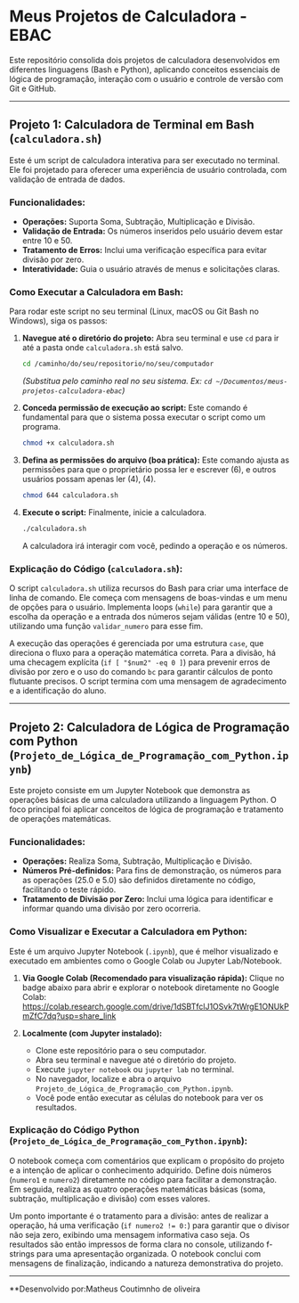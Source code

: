 # Meus Projetos de Calculadora - EBAC

Este repositório consolida dois projetos de calculadora desenvolvidos em diferentes linguagens (Bash e Python), aplicando conceitos essenciais de lógica de programação, interação com o usuário e controle de versão com Git e GitHub.

---

## Projeto 1: Calculadora de Terminal em Bash (`calculadora.sh`)

Este é um script de calculadora interativa para ser executado no terminal. Ele foi projetado para oferecer uma experiência de usuário controlada, com validação de entrada de dados.

### Funcionalidades:
* **Operações:** Suporta Soma, Subtração, Multiplicação e Divisão.
* **Validação de Entrada:** Os números inseridos pelo usuário devem estar entre 10 e 50.
* **Tratamento de Erros:** Inclui uma verificação específica para evitar divisão por zero.
* **Interatividade:** Guia o usuário através de menus e solicitações claras.

### Como Executar a Calculadora em Bash:

Para rodar este script no seu terminal (Linux, macOS ou Git Bash no Windows), siga os passos:

1.  **Navegue até o diretório do projeto:**
    Abra seu terminal e use `cd` para ir até a pasta onde `calculadora.sh` está salvo.
    ```bash
    cd /caminho/do/seu/repositorio/no/seu/computador
    ```
    *(Substitua pelo caminho real no seu sistema. Ex: `cd ~/Documentos/meus-projetos-calculadora-ebac`)*

2.  **Conceda permissão de execução ao script:**
    Este comando é fundamental para que o sistema possa executar o script como um programa.
    ```bash
    chmod +x calculadora.sh
    ```

3.  **Defina as permissões do arquivo (boa prática):**
    Este comando ajusta as permissões para que o proprietário possa ler e escrever (6), e outros usuários possam apenas ler (4), (4).
    ```bash
    chmod 644 calculadora.sh
    ```

4.  **Execute o script:**
    Finalmente, inicie a calculadora.
    ```bash
    ./calculadora.sh
    ```
    A calculadora irá interagir com você, pedindo a operação e os números.

### Explicação do Código (`calculadora.sh`):

O script `calculadora.sh` utiliza recursos do Bash para criar uma interface de linha de comando. Ele começa com mensagens de boas-vindas e um menu de opções para o usuário. Implementa loops (`while`) para garantir que a escolha da operação e a entrada dos números sejam válidas (entre 10 e 50), utilizando uma função `validar_numero` para esse fim.

A execução das operações é gerenciada por uma estrutura `case`, que direciona o fluxo para a operação matemática correta. Para a divisão, há uma checagem explícita (`if [ "$num2" -eq 0 ]`) para prevenir erros de divisão por zero e o uso do comando `bc` para garantir cálculos de ponto flutuante precisos. O script termina com uma mensagem de agradecimento e a identificação do aluno.

---

## Projeto 2: Calculadora de Lógica de Programação com Python (`Projeto_de_Lógica_de_Programação_com_Python.ipynb`)

Este projeto consiste em um Jupyter Notebook que demonstra as operações básicas de uma calculadora utilizando a linguagem Python. O foco principal foi aplicar conceitos de lógica de programação e tratamento de operações matemáticas.

### Funcionalidades:
* **Operações:** Realiza Soma, Subtração, Multiplicação e Divisão.
* **Números Pré-definidos:** Para fins de demonstração, os números para as operações (25.0 e 5.0) são definidos diretamente no código, facilitando o teste rápido.
* **Tratamento de Divisão por Zero:** Inclui uma lógica para identificar e informar quando uma divisão por zero ocorreria.

### Como Visualizar e Executar a Calculadora em Python:

Este é um arquivo Jupyter Notebook (`.ipynb`), que é melhor visualizado e executado em ambientes como o Google Colab ou Jupyter Lab/Notebook.

1.  **Via Google Colab (Recomendado para visualização rápida):**
    Clique no badge abaixo para abrir e explorar o notebook diretamente no Google Colab:
https://colab.research.google.com/drive/1dSBTfclJ1OSvk7tWrgE1ONUkPmZfC7dq?usp=share_link
    
3.  **Localmente (com Jupyter instalado):**
    * Clone este repositório para o seu computador.
    * Abra seu terminal e navegue até o diretório do projeto.
    * Execute `jupyter notebook` ou `jupyter lab` no terminal.
    * No navegador, localize e abra o arquivo `Projeto_de_Lógica_de_Programação_com_Python.ipynb`.
    * Você pode então executar as células do notebook para ver os resultados.

### Explicação do Código Python (`Projeto_de_Lógica_de_Programação_com_Python.ipynb`):

O notebook começa com comentários que explicam o propósito do projeto e a intenção de aplicar o conhecimento adquirido. Define dois números (`numero1` e `numero2`) diretamente no código para facilitar a demonstração. Em seguida, realiza as quatro operações matemáticas básicas (soma, subtração, multiplicação e divisão) com esses valores.

Um ponto importante é o tratamento para a divisão: antes de realizar a operação, há uma verificação (`if numero2 != 0:`) para garantir que o divisor não seja zero, exibindo uma mensagem informativa caso seja. Os resultados são então impressos de forma clara no console, utilizando f-strings para uma apresentação organizada. O notebook conclui com mensagens de finalização, indicando a natureza demonstrativa do projeto.

---

**Desenvolvido por:Matheus Coutimnho de oliveira 

